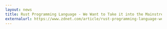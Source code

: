 ```yaml
---
layout: news
title: Rust Programming Language - We Want to Take it into the Mainstream, Says Facebook
externalurl: https://www.zdnet.com/article/rust-programming-language-we-want-to-take-it-into-the-mainstream-says-facebook/
---
```


